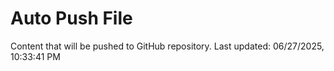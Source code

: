 # Auto Push File

Content that will be pushed to GitHub repository.
Last updated: 06/27/2025, 10:33:41 PM